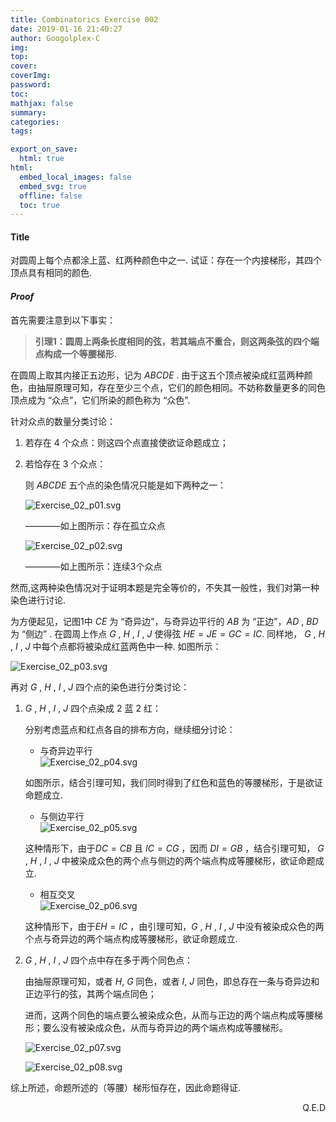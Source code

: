```yaml
---
title: Combinatorics Exercise 002
date: 2019-01-16 21:40:27
author: Googolplex-C
img: 
top: 
cover: 
coverImg: 
password: 
toc: 
mathjax: false
summary: 
categories: 
tags:

export_on_save:
  html: true
html:
  embed_local_images: false
  embed_svg: true
  offline: false
  toc: true
---
```


#### Title

对圆周上每个点都涂上蓝、红两种颜色中之一. 试证：存在一个内接梯形，其四个顶点具有相同的颜色.

<!-- more -->

#### *Proof*

首先需要注意到以下事实：

> **引理1：圆周上两条长度相同的弦，若其端点不重合，则这两条弦的四个端点构成一个等腰梯形.** 

在圆周上取其内接正五边形，记为 $ABCDE$ . 由于这五个顶点被染成红蓝两种颜色，由抽屉原理可知，存在至少三个点，它们的颜色相同。不妨称数量更多的同色顶点成为 “众点”，它们所染的颜色称为 “众色”.

针对众点的数量分类讨论：

1. 若存在 $4$ 个众点：则这四个点直接使欲证命题成立；

2. 若恰存在 $3$ 个众点：

    则 $ABCDE$ 五个点的染色情况只能是如下两种之一：

    ![Exercise_02_p01.svg](./Exercise_02_p01.svg)

    ————如上图所示：存在孤立众点

    ![Exercise_02_p02.svg](./Exercise_02_p02.svg)

    ————如上图所示：连续3个众点

然而,这两种染色情况对于证明本题是完全等价的，不失其一般性，我们对第一种染色进行讨论. 

为方便起见，记图1中 $CE$ 为 “奇异边”，与奇异边平行的 $AB$ 为 “正边”，$AD$ , $BD$ 为 “侧边” . 在圆周上作点 $G$ , $H$ , $I$ , $J$ 使得弦 $HE=JE=GC=IC$. 同样地， $G$ , $H$ , $I$ , $J$ 中每个点都将被染成红蓝两色中一种. 如图所示：

![Exercise_02_p03.svg](./Exercise_02_p03.svg)

再对 $G$ , $H$ , $I$ , $J$ 四个点的染色进行分类讨论：

1. $G$ , $H$ , $I$ , $J$ 四个点染成 $2$ 蓝 $2$ 红：  

    分别考虑蓝点和红点各自的排布方向，继续细分讨论：

    - 与奇异边平行  
    ![Exercise_02_p04.svg](./Exercise_02_p04.svg)

    如图所示，结合引理可知，我们同时得到了红色和蓝色的等腰梯形，于是欲证命题成立.

    - 与侧边平行  
    ![Exercise_02_p05.svg](./Exercise_02_p05.svg)

    这种情形下，由于$DC=CB$ 且 $IC=CG$ ，因而 $DI=GB$ ，结合引理可知， $G$ , $H$ , $I$ , $J$ 中被染成众色的两个点与侧边的两个端点构成等腰梯形，欲证命题成立.

    - 相互交叉  
    ![Exercise_02_p06.svg](./Exercise_02_p06.svg)
    
    这种情形下，由于$EH=IC$ ，由引理可知，$G$ , $H$ , $I$ , $J$ 中没有被染成众色的两个点与奇异边的两个端点构成等腰梯形，欲证命题成立.

2.  $G$ , $H$ , $I$ , $J$ 四个点中存在多于两个同色点：

    由抽屉原理可知，或者 $H$, $G$ 同色，或者 $I$, $J$ 同色，即总存在一条与奇异边和正边平行的弦，其两个端点同色；

    进而，这两个同色的端点要么被染成众色，从而与正边的两个端点构成等腰梯形；要么没有被染成众色，从而与奇异边的两个端点构成等腰梯形。
    
    ![Exercise_02_p07.svg](./Exercise_02_p07.svg)

    ![Exercise_02_p08.svg](./Exercise_02_p08.svg)

综上所述，命题所述的（等腰）梯形恒存在，因此命题得证.

<p align="right">Q.E.D</p>